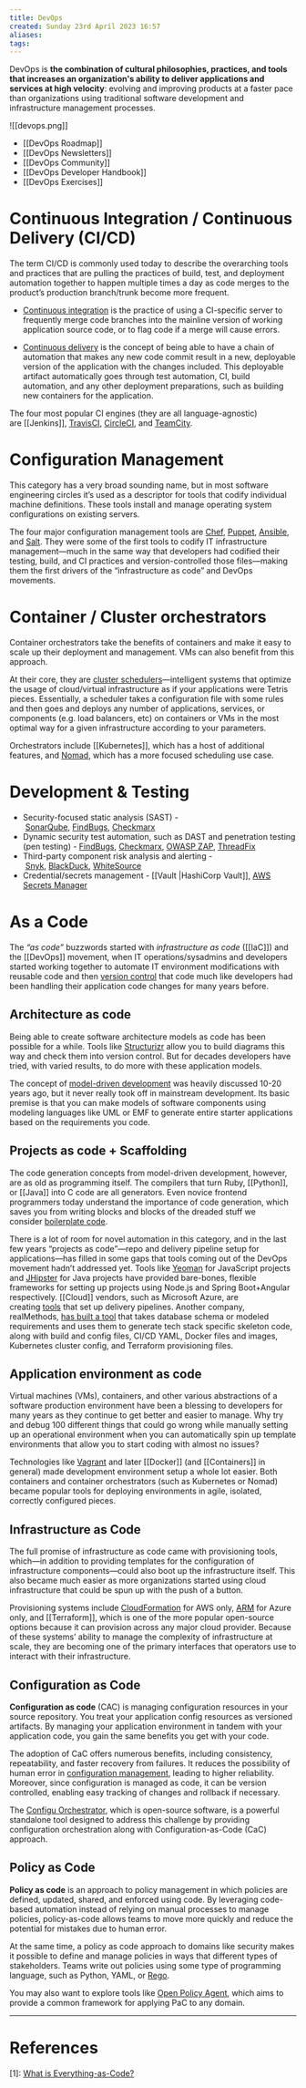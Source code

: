 ```yaml
---
title: DevOps
created: Sunday 23rd April 2023 16:57
aliases: 
tags:
---
```

DevOps is **the combination of cultural philosophies, practices, and tools that increases an organization's ability to deliver applications and services at high velocity**: evolving and improving products at a faster pace than organizations using traditional software development and infrastructure management processes.

![[devops.png]]

- [[DevOps Roadmap]]
- [[DevOps Newsletters]]
- [[DevOps Community]]
- [[DevOps Developer Handbook]]
- [[DevOps Exercises]]
# Continuous Integration / Continuous Delivery (CI/CD)

The term CI/CD is commonly used today to describe the overarching tools and practices that are pulling the practices of build, test, and deployment automation together to happen multiple times a day as code merges to the product’s production branch/trunk become more frequent.

- [Continuous integration](https://en.wikipedia.org/wiki/Continuous_integration?ref=hackernoon.com) is the practice of using a CI-specific server to frequently merge code branches into the mainline version of working application source code, or to flag code if a merge will cause errors. 

- [Continuous delivery](https://en.wikipedia.org/wiki/Continuous_delivery?ref=hackernoon.com) is the concept of being able to have a chain of automation that makes any new code commit result in a new, deployable version of the application with the changes included. This deployable artifact automatically goes through test automation, CI, build automation, and any other deployment preparations, such as building new containers for the application.

The four most popular CI engines (they are all language-agnostic) are [[Jenkins]], [TravisCI](https://travis-ci.org/?ref=hackernoon.com), [CircleCI](https://circleci.com/?ref=hackernoon.com), and [TeamCity](https://www.jetbrains.com/teamcity/?ref=hackernoon.com).

# Configuration Management

This category has a very broad sounding name, but in most software engineering circles it’s used as a descriptor for tools that codify individual machine definitions. These tools install and manage operating system configurations on existing servers. 

The four major configuration management tools are [Chef](https://github.com/chef/chef?ref=hackernoon.com), [Puppet](https://github.com/puppetlabs/?ref=hackernoon.com), [Ansible](https://www.ansible.com/resources/get-started?ref=hackernoon.com), and [Salt](https://docs.saltstack.com/en/latest/?ref=hackernoon.com). They were some of the first tools to codify IT infrastructure management—much in the same way that developers had codified their testing, build, and CI practices and version-controlled those files—making them the first drivers of the “infrastructure as code” and DevOps movements.

# Container / Cluster orchestrators

Container orchestrators take the benefits of containers and make it easy to scale up their deployment and management. VMs can also benefit from this approach. 

At their core, they are [cluster schedulers](https://medium.com/@copyconstruct/schedulers-kubernetes-and-nomad-b0f2e14a896?ref=hackernoon.com)—intelligent systems that optimize the usage of cloud/virtual infrastructure as if your applications were Tetris pieces. Essentially, a scheduler takes a configuration file with some rules and then goes and deploys any number of applications, services, or components (e.g. load balancers, etc) on containers or VMs in the most optimal way for a given infrastructure according to your parameters.

Orchestrators include [[Kubernetes]], which has a host of additional features, and [Nomad](https://www.nomadproject.io/?ref=hackernoon.com), which has a more focused scheduling use case.
# Development & Testing

-   Security-focused static analysis (SAST) - [SonarQube](http://www.sonarqube.org/?ref=hackernoon.com), [FindBugs](https://www.baeldung.com/intro-to-findbugs?ref=hackernoon.com), [Checkmarx](https://www.checkmarx.com/?ref=hackernoon.com)
-   Dynamic security test automation, such as DAST and penetration testing (pen testing) - [FindBugs](https://www.baeldung.com/intro-to-findbugs?ref=hackernoon.com), [Checkmarx](https://www.checkmarx.com/?ref=hackernoon.com), [OWASP ZAP](https://github.com/zaproxy/zaproxy?ref=hackernoon.com), [ThreadFix](http://www.threadfix.org/?ref=hackernoon.com)
-   Third-party component risk analysis and alerting - [Snyk](https://snyk.io/?ref=hackernoon.com), [BlackDuck](https://www.blackducksoftware.com/?ref=hackernoon.com), [WhiteSource](https://www.whitesourcesoftware.com/?ref=hackernoon.com)
-   Credential/secrets management - [[Vault |HashiCorp Vault]], [AWS Secrets Manager](https://aws.amazon.com/secrets-manager/?ref=hackernoon.com)
# As a Code

The *“as code”* buzzwords started with *infrastructure as code* ([[IaC]]) and the [[DevOps]] movement, when IT operations/sysadmins and developers started working together to automate IT environment modifications with reusable code and then [version control](https://www.git-tower.com/learn/git/ebook/en/command-line/basics/why-use-version-control?ref=hackernoon.com) that code much like developers had been handling their application code changes for many years before.
## Architecture as code

Being able to create software architecture models as code has been possible for a while. Tools like [Structurizr](https://structurizr.com/?ref=hackernoon.com) allow you to build diagrams this way and check them into version control. But for decades developers have tried, with varied results, to do more with these application models.

The concept of [model-driven development](https://en.wikipedia.org/wiki/Model-driven_engineering?ref=hackernoon.com) was heavily discussed 10-20 years ago, but it never really took off in mainstream development. Its basic premise is that you can make models of software components using modeling languages like UML or EMF to generate entire starter applications based on the requirements you code.

## Projects as code + Scaffolding

The code generation concepts from model-driven development, however, are as old as programming itself. The compilers that turn Ruby, [[Python]], or [[Java]] into C code are all generators. Even novice frontend programmers today understand the importance of code generation, which saves you from writing blocks and blocks of the dreaded stuff we consider [boilerplate code](https://en.wikipedia.org/wiki/Boilerplate_code?ref=hackernoon.com).

There is a lot of room for novel automation in this category, and in the last few years “projects as code”—repo and delivery pipeline setup for applications—has filled in some gaps that tools coming out of the DevOps movement hadn’t addressed yet. Tools like [Yeoman](https://yeoman.io/?ref=hackernoon.com) for JavaScript projects and [JHipster](https://www.jhipster.tech/?ref=hackernoon.com) for Java projects have provided bare-bones, flexible frameworks for setting up projects using Node.js and Spring Boot+Angular respectively. [[Cloud]] vendors, such as Microsoft Azure, are creating [tools](https://azure.microsoft.com/en-us/services/devops/pipelines/?ref=hackernoon.com) that set up delivery pipelines. Another company, realMethods, [has built a tool](https://modeling-languages.com/realmethods-devops-project-generation/?ref=hackernoon.com) that takes database schema or modeled requirements and uses them to generate tech stack specific skeleton code, along with build and config files, CI/CD YAML, Docker files and images, Kubernetes cluster config, and Terraform provisioning files.

## Application environment as code

Virtual machines (VMs), containers, and other various abstractions of a software production environment have been a blessing to developers for many years as they continue to get better and easier to manage. Why try and debug 100 different things that could go wrong while manually setting up an operational environment when you can automatically spin up template environments that allow you to start coding with almost no issues?

Technologies like [Vagrant](https://www.vagrantup.com/?ref=hackernoon.com) and later [[Docker]] (and [[Containers]] in general) made development environment setup a whole lot easier. Both containers and container orchestrators (such as Kubernetes or Nomad) became popular tools for deploying environments in agile, isolated, correctly configured pieces.
## Infrastructure as Code

The full promise of infrastructure as code came with provisioning tools, which—in addition to providing templates for the configuration of infrastructure components—could also boot up the infrastructure itself. This also became much easier as more organizations started using cloud infrastructure that could be spun up with the push of a button.

Provisioning systems include [CloudFormation](https://aws.amazon.com/cloudformation/?ref=hackernoon.com) for AWS only, [ARM](https://docs.microsoft.com/en-us/azure/azure-resource-manager/resource-group-overview?ref=hackernoon.com) for Azure only, and [[Terraform]], which is one of the more popular open-source options because it can provision across any major cloud provider. Because of these systems’ ability to manage the complexity of infrastructure at scale, they are becoming one of the primary interfaces that operators use to interact with their infrastructure.

## Configuration as Code

**Configuration as code** (CAC) is managing configuration resources in your source repository. You treat your application config resources as versioned artifacts. By managing your application environment in tandem with your application code, you gain the same benefits you get with your code.

The adoption of CaC offers numerous benefits, including consistency, repeatability, and faster recovery from failures. It reduces the possibility of human error in [configuration management](https://configu.com/blog/configuration-management-what-devops-teams-need-to-know/), leading to higher reliability. Moreover, since configuration is managed as code, it can be version controlled, enabling easy tracking of changes and rollback if necessary.

The [Configu Orchestrator](https://github.com/configu/configu), which is open-source software, is a powerful standalone tool designed to address this challenge by providing configuration orchestration along with Configuration-as-Code (CaC) approach.
## Policy as Code

**Policy as code** is an approach to policy management in which policies are defined, updated, shared, and enforced using code. By leveraging code-based automation instead of relying on manual processes to manage policies, policy-as-code allows teams to move more quickly and reduce the potential for mistakes due to human error.

At the same time, a policy as code approach to domains like security makes it possible to define and manage policies in ways that different types of stakeholders. Teams write out policies using some type of programming language, such as Python, YAML, or [Rego](https://www.paloaltonetworks.com/content/pan/en_US/blog/prisma-cloud/prisma-cloud-compute-open-policy-agent/).

You may also want to explore tools like [Open Policy Agent](https://www.paloaltonetworks.com/content/pan/en_US/blog/prisma-cloud/prisma-cloud-compute-open-policy-agent/), which aims to provide a common framework for applying PaC to any domain. 

---
# References

[1]: [What is Everything-as-Code?](https://hackernoon.com/everything-as-code-explained-0ibg32a3)